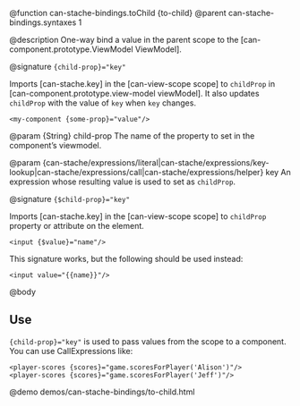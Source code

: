 @function can-stache-bindings.toChild {to-child}
@parent can-stache-bindings.syntaxes 1

@description One-way bind a value in the parent scope to the [can-component.prototype.ViewModel ViewModel].

@signature `{child-prop}="key"`

  Imports [can-stache.key] in the [can-view-scope scope] to `childProp` in [can-component.prototype.view-model viewModel]. It also updates `childProp` with the value of `key` when `key` changes.

  ```
  <my-component {some-prop}="value"/>
  ```

  @param {String} child-prop The name of the property to set in the
  component’s viewmodel.

  @param {can-stache/expressions/literal|can-stache/expressions/key-lookup|can-stache/expressions/call|can-stache/expressions/helper} key An expression whose resulting value is used to set as `childProp`.

@signature `{$child-prop}="key"`

  Imports [can-stache.key] in the [can-view-scope scope] to `childProp` property or attribute on the element.

  ```
  <input {$value}="name"/>
  ```

  This signature works, but the following should be used instead:

  ```
  <input value="{{name}}"/>
  ```

@body

## Use

`{child-prop}="key"` is used to pass values from the scope to a component.  You can use CallExpressions like:

```
<player-scores {scores}="game.scoresForPlayer('Alison')"/>
<player-scores {scores}="game.scoresForPlayer('Jeff')"/>
```

@demo demos/can-stache-bindings/to-child.html
